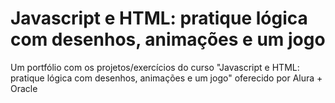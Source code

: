 # Javascript e HTML: pratique lógica com desenhos, animações e um jogo

Um portfólio com os projetos/exercícios do curso "Javascript e HTML: pratique lógica com desenhos, animações e um jogo"
oferecido por Alura + Oracle
